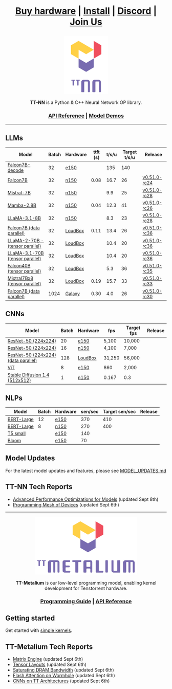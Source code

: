 <div align="center">

<h1>

[Buy hardware](https://tenstorrent.com/cards/) | [Install](./INSTALLING.md) | [Discord](https://discord.gg/tvhGzHQwaj) | [Join Us](https://boards.greenhouse.io/tenstorrent/jobs/4155609007)

</h1>

<img src="./docs/source/common/_static/tt_nn_w_logo.png" alt="ttnn logo" height="180"/>

**TT-NN** is a Python & C++ Neural Network OP library.

<h3>

[API Reference](https://docs.tenstorrent.com/ttnn/latest/index.html) | [Model Demos](./models/demos/)

</h3>

</div>

---

## LLMs
| Model                                                      | Batch | Hardware |ttft (s) | t/s/u | Target t/s/u | Release     |
|----------------------------------------------------------  |-------|----------|------------|-------|--------------|-------------|
| [Falcon7B-decode](./models/demos/ttnn_falcon7b)            | 32    | [e150](https://tenstorrent.com/hardware/grayskull)     |            | 135   | 140          |
| [Falcon7B](./models/demos/wormhole/falcon7b)               | 32    | [n150](https://tenstorrent.com/hardware/wormhole)     | 0.08       | 16.7  | 26           | [v0.51.0-rc24](https://github.com/tenstorrent/tt-metal/tree/v0.51.0-rc24) |
| [Mistral-7B](./models/demos/wormhole/mistral7b)            | 32    | [n150](https://tenstorrent.com/hardware/wormhole)     |            | 9.9   | 25           | [v0.51.0-rc28](https://github.com/tenstorrent/tt-metal/tree/v0.51.0-rc28) |
| [Mamba-2.8B](./models/demos/wormhole/mamba)                | 32    | [n150](https://tenstorrent.com/hardware/wormhole)     | 0.04       | 12.3  | 41           | [v0.51.0-rc26](https://github.com/tenstorrent/tt-metal/tree/v0.51.0-rc26) |
| [LLaMA-3.1-8B](./models/demos/wormhole/llama31_8b)         | 32    | [n150](https://tenstorrent.com/hardware/wormhole)     |            | 8.3   | 23           | [v0.51.0-rc28](https://github.com/tenstorrent/tt-metal/tree/v0.51.0-rc28) |
| [Falcon7B (data parallel)](./models/demos/t3000/falcon7b)          |  32 | [LoudBox](https://tenstorrent.com/hardware/tt-loudbox) | 0.11 | 13.4 | 26 |      [v0.51.0-rc36](https://github.com/tenstorrent/tt-metal/tree/v0.51.0-rc36) |
| [LLaMA-2-70B - (tensor parallel)](./models/demos/t3000/llama2_70b)     | 32 | [LoudBox](https://tenstorrent.com/hardware/tt-loudbox) |   | 10.4 | 20 | [v0.51.0-rc36](https://github.com/tenstorrent/tt-metal/tree/v0.51.0-rc36) |
| [LLaMA-3.1-70B (tensor parallel)](./models/demos/t3000/llama3_70b)   | 32 | [LoudBox](https://tenstorrent.com/hardware/tt-loudbox) |   | 10.4 | 20 | [v0.51.0-rc36](https://github.com/tenstorrent/tt-metal/tree/v0.51.0-rc36) |
| [Falcon40B (tensor parallel)](./models/demos/t3000/falcon40b)        | 32 | [LoudBox](https://tenstorrent.com/hardware/tt-loudbox) |  | 5.3 | 36 | [v0.51.0-rc35](https://github.com/tenstorrent/tt-metal/tree/v0.51.0-rc35) |
| [Mixtral7Bx8 (tensor parallel)](./models/demos/t3000/mixtral8x7b)    | 32 | [LoudBox](https://tenstorrent.com/hardware/tt-loudbox) | 0.19 | 15.7 | 33 | [v0.51.0-rc33](https://github.com/tenstorrent/tt-metal/tree/v0.51.0-rc33) |
| [Falcon7B (data parallel)](./models/demos/tg/falcon7b)     |1024 | [Galaxy](https://tenstorrent.com/hardware/galaxy) | 0.30 | 4.0 | 26 |  [v0.51.0-rc30](https://github.com/tenstorrent/tt-metal/tree/v0.51.0-rc30) |

## CNNs
| Model                                               | Batch | Hardware |fps    | Target fps | Release     |
|-----------------------------------------------------|-------|----------|-------|------------|-------------|
| [ResNet-50 (224x224)](./models/demos/ttnn_resnet)           | 20    | [e150](https://tenstorrent.com/hardware/grayskull)     | 5,100  | 10,000    |              |
| [ResNet-50 (224x224)](./models/demos/ttnn_resnet)           |  16 | [n150](https://tenstorrent.com/hardware/wormhole) | 4,100 | 7,000 |   |
| [ResNet-50 (224x224) (data parallel)](./models/demos/ttnn_resnet)       | 128 | [LoudBox](https://tenstorrent.com/hardware/tt-loudbox) | 31,250 | 56,000 |  |
| [ViT](./models/demos/grayskull/vit)                         | 8    | [e150](https://tenstorrent.com/hardware/grayskull) | 860 | 2,000 |  |
| [Stable Diffusion 1.4 (512x512)](./models/demos/wormhole/stable_diffusion)  | 1 | [n150](https://tenstorrent.com/hardware/wormhole) | 0.167 | 0.3 |  |

## NLPs
| Model                                               | Batch | Hardware |sen/sec    | Target sen/sec | Release     |
|-----------------------------------------------------|-------|----------|-------|------------|-------------|
| [BERT-Large](./models/demos/metal_BERT_large_11/)   | 12 | [e150](https://tenstorrent.com/hardware/grayskull) | 370 | 410 | |
| [BERT-Large](./models/demos/metal_BERT_large_11/)   | 8 | [n150](https://tenstorrent.com/hardware/wormhole) | 270 | 400 | |
| [T5 small](.models/demos/grayskull/t5)              |   | [e150](https://tenstorrent.com/hardware/grayskull) | 140 | | |
| [Bloom](.models/demos/grayskull/functional_bloom)   |  | [e150](https://tenstorrent.com/hardware/grayskull) | 70 | | |



## Model Updates
For the latest model updates and features, please see [MODEL_UPDATES.md](models/MODEL_UPDATES.md)

## TT-NN Tech Reports
- [Advanced Performance Optimizations for Models](./tech_reports/AdvancedPerformanceOperationsForModels/AdvancedPerformanceOptimizationsForModels.md) (updated Sept 8th)
- [Programming Mesh of Devices](./tech_reports/Programming%20Mesh%20of%20Devices/Programming%20Mesh%20of%20Devices%20with%20TT-NN.md) (updated Sept 6th)
---

<div align="center">

<img src="./docs/source/common/_static/tt_metalium_w_logo.png" alt="TT-Metalium logo" height="180"/>

**TT-Metalium** is our low-level programming model, enabling kernel development for Tenstorrent hardware.


<h3>

[Programming Guide](./METALIUM_GUIDE.md) | [API Reference](https://docs.tenstorrent.com/tt-metalium/latest/tt_metal/apis/index.html)

</h3>
</div>

## Getting started

Get started with [simple kernels](https://docs.tenstorrent.com/tt-metalium/latest/tt_metal/examples/index.html).

## TT-Metalium Tech Reports
- [Matrix Engine](./tech_reports/matrix_engine/matrix_engine.md) (updated Sept 6th)
- [Tensor Layouts](./tech_reports/tensor_layouts/tensor_layouts.md) (updated Sept 6th)
- [Saturating DRAM Bandwidth](./tech_reports/Saturating_DRAM_bandwidth/Saturating_DRAM_bandwidth.md) (updated Sept 6th)
- [Flash Attention on Wormhole](./tech_reports/FlashAttention/FlashAttention.md) (updated Sept 6th)
- [CNNs on TT Architectures](./tech_reports/CNNs/ttcnn.md) (updated Sept 6th)
